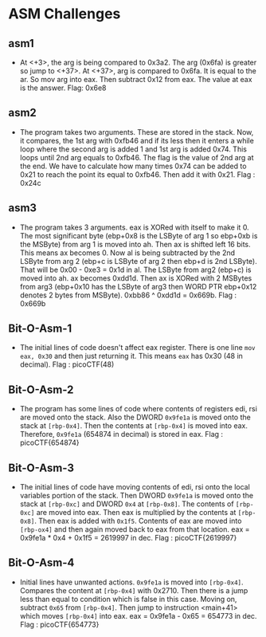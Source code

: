 # ASM Challenges
## asm1
-	At <+3>, the arg is being compared to 0x3a2. The arg (0x6fa) is greater so jump to <+37>. At <+37>, arg is compared to 0x6fa. It is equal to the ar. So mov arg into eax. Then subtract 0x12 from eax. The value at eax is the answer.
Flag: 0x6e8
## asm2
-	The program takes two arguments. These are stored in the stack. Now, it compares, the 1st arg with 0xfb46 and if its less then it enters a while loop where the second arg is added 1 and 1st arg is added 0x74. This loops until 2nd arg equals to 0xfb46. The flag is the value of 2nd arg at the end. We have to calculate how many times 0x74 can be added to 0x21 to reach the point its equal to 0xfb46. Then add it with 0x21.
Flag : 0x24c
## asm3
- The program takes 3 arguments. eax is XORed with itself to make it 0. The most significant byte (ebp+0x8 is the LSByte of arg 1 so ebp+0xb is the MSByte) from arg 1 is moved into ah. Then ax is shifted left 16 bits. This means ax becomes 0. Now al is being subtracted by the 2nd LSByte from arg 2 (ebp+c is LSByte of arg 2 then ebp+d is 2nd LSByte). That will be 0x00 - 0xe3 = 0x1d in al. The LSByte from arg2 (ebp+c) is moved into ah. ax becomes 0xdd1d. Then ax is XORed with 2 MSBytes from arg3 (ebp+0x10 has the LSByte of arg3 then WORD PTR ebp+0x12 denotes 2 bytes from MSByte). 0xbb86 ^ 0xdd1d = 0x669b.
Flag : 0x669b

## Bit-O-Asm-1
- The initial lines of code doesn't affect eax register. There is one line `mov eax, 0x30` and then just returning it. This means `eax` has 0x30 (48 in decimal).
  Flag : picoCTF(48)
## Bit-O-Asm-2
- The program has some lines of code where contents of registers edi, rsi are moved onto the stack. Also the DWORD `0x9fe1a` is moved onto the stack at `[rbp-0x4]`. Then the contents at `[rbp-0x4]` is moved into eax.
Therefore, `0x9fe1a` (654874 in decimal) is stored in eax.
Flag : picoCTF{654874}
## Bit-O-Asm-3
- The initial lines of code have moving contents of edi, rsi onto the local variables portion of the stack. Then DWORD `0x9fe1a` is moved onto the stack at `[rbp-0xc]` and DWORD `0x4` at `[rbp-0x8]`. The contents of `[rbp-0xc]` are moved into eax. Then eax is multiplied by the contents at `[rbp-0x8]`. Then eax is added with `0x1f5`. Contents of eax are moved into `[rbp-ox4]` and then again moved back to eax from that location. eax = 0x9fe1a * 0x4 + 0x1f5 = 2619997 in dec.
Flag : picoCTF{2619997}
## Bit-O-Asm-4
- Initial lines have unwanted actions. `0x9fe1a` is moved into `[rbp-0x4]`. Compares the content at `[rbp-0x4]` with 0x2710. Then there is a jump less than equal to condition which is false in this case. Moving on, subtract `0x65` from `[rbp-0x4]`. Then jump to instruction <main+41> which moves `[rbp-0x4]` into eax.
  eax = 0x9fe1a - 0x65 = 654773 in dec.
Flag : picoCTF{654773}
